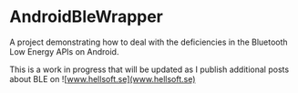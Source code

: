 # AndroidBleWrapper

A project demonstrating how to deal with the deficiencies in the Bluetooth Low Energy APIs on Android.

This is a work in progress that will be updated as I publish additional posts about BLE on ![www.hellsoft.se](www.hellsoft.se)
